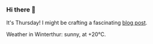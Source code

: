 ### Hi there :wave:

It's Thursday! I might be crafting a fascinating [blog post](https://www.benjaminwuethrich.dev).

Weather in Winterthur: sunny, at +20°C.
